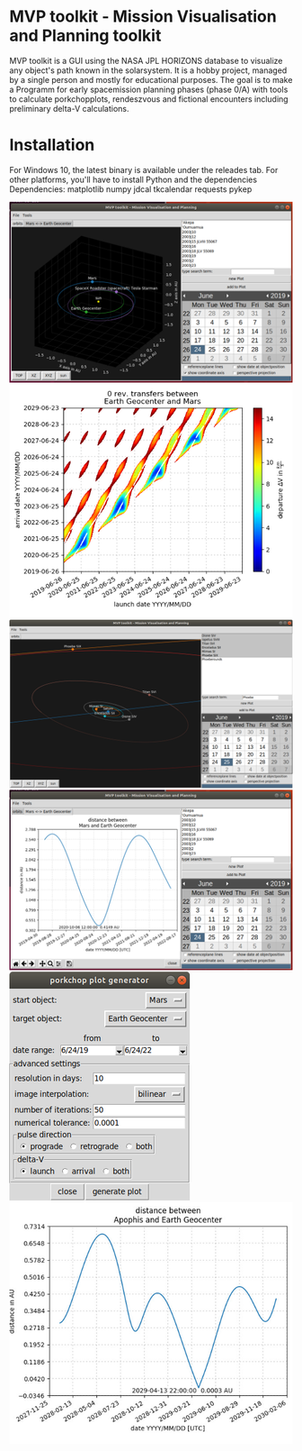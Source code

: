 # MVP toolkit - Mission Visualisation and Planning toolkit

MVP toolkit is a GUI using the NASA JPL HORIZONS database to visualize any object's path known in the solarsystem. 
It is a hobby project, managed by a single person and mostly for educational purposes. The goal is to make a Programm for early
spacemission planning phases (phase 0/A) with tools to calculate porkchopplots, rendeszvous and fictional encounters including 
preliminary delta-V calculations.

# Installation

For Windows 10, the latest binary is available under the releades tab. 
For other platforms, you'll have to install Python and the dependencies 
Dependencies:
matplotlib
numpy
jdcal
tkcalendar
requests
pykep 

![GUI](https://github.com/WhatWheatleySaid/MVP-toolkit/blob/master/images/MVP_toolkit_example.PNG)
![GUI2](https://github.com/WhatWheatleySaid/MVP-toolkit/blob/master/images/porkchop_example.png)
![MoonExample](https://github.com/WhatWheatleySaid/MVP-toolkit/blob/master/images/MoonExample.png)
![GUI3](https://github.com/WhatWheatleySaid/MVP-toolkit/blob/master/images/MVP_toolkit_example2.PNG)
![GUI4](https://github.com/WhatWheatleySaid/MVP-toolkit/blob/master/images/porkchop_menu.png)
![plot1](https://github.com/WhatWheatleySaid/MVP-toolkit/blob/master/images/Apophis_example.jpg)
